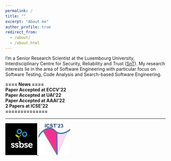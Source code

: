 ```yaml
---
permalink: /
title: ""
excerpt: "About me"
author_profile: true
redirect_from: 
  - /about/
  - /about.html
---
```


I’m a Senior Research Scientist at the Luxembourg University, Interdisciplinary Centre for Security, Reliability and Trust ([SnT](https://wwwfr.uni.lu/snt)). My research interests lie in the area of Software Engineering with particular focus on Software Testing, Code Analysis and Search-based Software Engineering. 

**==== News ====**<br/>
**Paper Accepted at ECCV'22**<br/>
**Paper Accepted at UAI'22**<br/>
**Paper Accepted at AAAI'22**<br/>
**2 Papers at ICSE'22**<br/>
**==============**<br/>

---------------------------------------------------------------------------------------------------------------------------------------------------------
<a href="https://conf.researchr.org/home/ssbse-2022">
      <img src="/images/avatar-icon.png" width="100" height="100">
</a>


<a href="https://conf.researchr.org/home/icst-2023">
      <img src="/images/ICST.jpeg" width="100" height="100">
</a>



